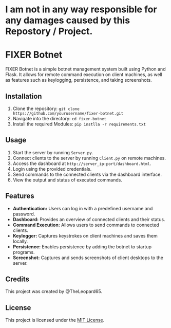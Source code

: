 # I am not in any way responsible for any damages caused by this Repostory / Project.


# FIXER Botnet

FIXER Botnet is a simple botnet management system built using Python and Flask. It allows for remote command execution on client machines, as well as features such as keylogging, persistence, and taking screenshots.

## Installation

1. Clone the repository:
```git clone https://github.com/yourusername/fixer-botnet.git```
2. Navigate into the directory:
```cd fixer-botnet```
3. Install the required Modules:
```pip instlla -r requirements.txt```

## Usage

1. Start the server by running `Server.py`.
2. Connect clients to the server by running `Client.py` on remote machines.
3. Access the dashboard at `http://server_ip:port/dashboard.html`.
4. Login using the provided credentials.
5. Send commands to the connected clients via the dashboard interface.
6. View the output and status of executed commands.

## Features

- **Authentication:** Users can log in with a predefined username and password.
- **Dashboard:** Provides an overview of connected clients and their status.
- **Command Execution:** Allows users to send commands to connected clients.
- **Keylogger:** Captures keystrokes on client machines and saves them locally.
- **Persistence:** Enables persistence by adding the botnet to startup programs.
- **Screenshot:** Captures and sends screenshots of client desktops to the server.

## Credits

This project was created by @TheLeopard65. 

## License

This project is licensed under the [MIT License](https://opensource.org/licenses/MIT).
